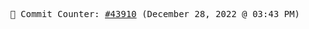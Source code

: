 <p align="center">
    <samp>
        📮 Commit Counter: <a href="https://github.com/Javascript-void0/Javascript-void0/commits/main">#43910</a> (December 28, 2022 @ 03:43 PM)
    </samp>
</p>